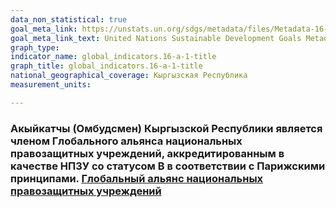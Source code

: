 ```yaml
---
data_non_statistical: true
goal_meta_link: https://unstats.un.org/sdgs/metadata/files/Metadata-16-0A-01.pdf
goal_meta_link_text: United Nations Sustainable Development Goals Metadata (pdf 1361kB)
graph_type:
indicator_name: global_indicators.16-a-1-title
graph_title: global_indicators.16-a-1-title
national_geographical_coverage: Кыргызская Республика
measurement_units: 

---
```

### Акыйкатчы (Омбудсмен) Кыргызской Республики является членом Глобального альянса национальных правозащитных учреждений, аккредитированным в качестве НПЗУ со статусом В в соответствии с Парижскими принципами. [Глобальный альянс национальных правозащитных учреждений](https://ganhri.org/membership/)
